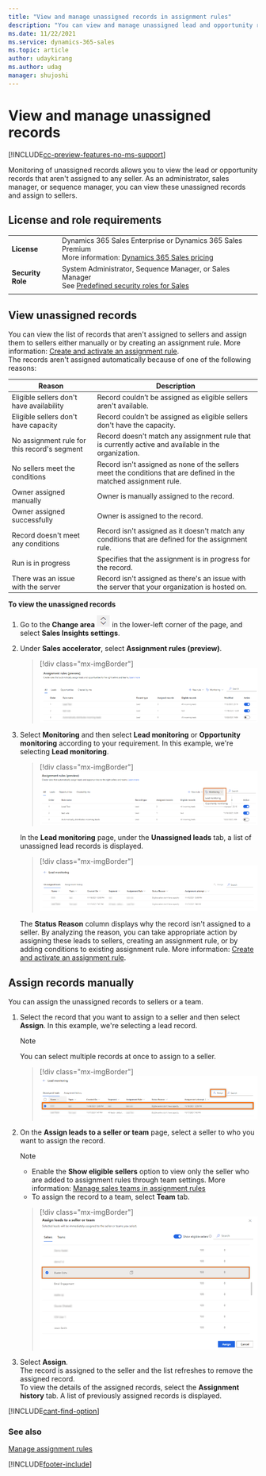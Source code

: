 ```yaml
---
title: "View and manage unassigned records in assignment rules"
description: "You can view and manage unassigned lead and opportunity records through assignment rules in sales accelerator."
ms.date: 11/22/2021
ms.service: dynamics-365-sales
ms.topic: article
author: udaykirang
ms.author: udag
manager: shujoshi
---
```


# View and manage unassigned records

[!INCLUDE[cc-preview-features-no-ms-support](../includes/preview-disclaimer.md)] 

Monitoring of unassigned records allows you to view the lead or opportunity records that aren't assigned to any seller. As an administrator, sales manager, or sequence manager, you can view these unassigned records and assign to sellers. 

## License and role requirements
|  | |
|-----------------------|---------|
| **License** | Dynamics 365 Sales Enterprise or Dynamics 365 Sales Premium <br>More information: [Dynamics 365 Sales pricing](https://dynamics.microsoft.com/sales/pricing/) |
| **Security Role** | System Administrator, Sequence Manager, or Sales Manager <br>  See [Predefined security roles for Sales](security-roles-for-sales.md)|
|||

## View unassigned records

You can view the list of records that aren't assigned to sellers and assign them to sellers either manually or by creating an assignment rule. More information: [Create and activate an assignment rule](create-and-activate-assignment-rule.md#to-create-and-activate-an-assignment-rule).  
The records aren't assigned automatically because of one of the following reasons: 

| Reason | Description |
|--------|-------------|
| Eligible sellers don't have availability | Record couldn’t be assigned as eligible sellers aren't available. |
| Eligible sellers don't have capacity | Record couldn’t be assigned as eligible sellers don't have the capacity. |
| No assignment rule for this record's segment | Record doesn't match any assignment rule that is currently active and available in the organization.|
| No sellers meet the conditions | Record isn't assigned as none of the sellers meet the conditions that are defined in the matched assignment rule. | 
| Owner assigned manually | Owner is manually assigned to the record. |
| Owner assigned successfully | Owner is assigned to the record. |
| Record doesn't meet any conditions | Record isn't assigned as it doesn't match any conditions that are defined for the assignment rule. |
| Run is in progress | Specifies that the assignment is in progress for the record. |
| There was an issue with the server | Record isn't assigned as there's an issue with the server that your organization is hosted on. |

**To view the unassigned records** 

1.	Go to the **Change area** ![change area](media/change-area-icon.png) in the lower-left corner of the page, and select **Sales Insights settings**.      
2.	Under **Sales accelerator**, select **Assignment rules (preview)**.   

    >[!div class="mx-imgBorder"]
    >![Assignment rules home page.](media/sa-ar-view-unassigned-records-home-page.png "Assignment rules home page")

3. Select **Monitoring** and then select **Lead monitoring** or **Opportunity monitoring** according to your requirement. In this example, we're selecting **Lead monitoring**.

    >[!div class="mx-imgBorder"]
    >![Select the lead monitoring option from monitoring.](media/sa-ar-view-unassigned-records-select-lead.png "Select the lead monitoring option from monitoring") 

    In the **Lead monitoring** page, under the **Unassigned leads** tab, a list of unassigned lead records is displayed. 

    >[!div class="mx-imgBorder"]
    >![View the list of unassigned lead records.](media/sa-ar-view-unassigned-records-view-records.png "View the list of unassigned lead records") 

    The **Status Reason** column displays why the record isn't assigned to a seller. By analyzing the reason, you can take appropriate action by assigning these leads to sellers, creating an assignment rule, or by adding conditions to existing assignment rule. More information: [Create and activate an assignment rule](create-and-activate-assignment-rule.md#to-create-and-activate-an-assignment-rule). 

## Assign records manually

You can assign the unassigned records to sellers or a team. 

1. Select the record that you want to assign to a seller and then select **Assign**. In this example, we're selecting a lead record. 
    
    >[!NOTE]
    >You can select multiple records at once to assign to a seller.  

    >[!div class="mx-imgBorder"]
    >![Select a record to assign to a seller.](media/sa-ar-assign-unassigned-records-select-records.png "Select a record to assign to a seller") 

2. On the **Assign leads to a seller or team** page, select a seller to who you want to assign the record.   

    >[!NOTE]
    >- Enable the **Show eligible sellers** option to view only the seller who are added to assignment rules through team settings. More information: [Manage sales teams in assignment rules](manage-sales-teams.md)
    >- To assign the record to a team, select **Team** tab.

    >[!div class="mx-imgBorder"]
    >![Select a seller.](media/sa-ar-assign-unassigned-records-select-seller.png "Select a seller") 
        
3. Select **Assign**.    
    The record is assigned to the seller and the list refreshes to remove the assigned record.    
    To view the details of the assigned records, select the **Assignment history** tab. A list of previously assigned records is displayed.

[!INCLUDE[cant-find-option](../includes/cant-find-option.md)]

### See also

[Manage assignment rules](create-manage-assignment-rules.md)

[!INCLUDE[footer-include](../includes/footer-banner.md)]
